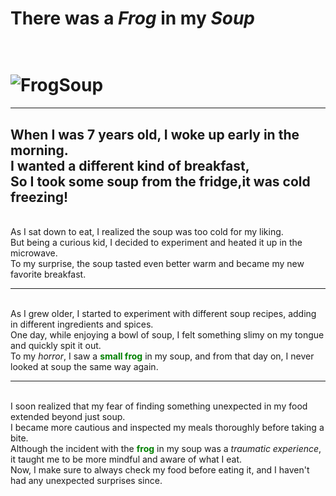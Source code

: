 # __There was a _Frog_ in my _Soup___

<br/> ![FrogSoup](https://encrypted-tbn0.gstatic.com/images?q=tbn:ANd9GcTcGtiSfPV0qQ_rnphyalfBZZAgnsHGHUcXTGPoRAvi&s)
====
------------------------------------------------------------------------------------
<!-- Abel -->

When I was 7 years old, I woke up early in the morning.
<br/>I wanted a different kind of breakfast,
<br/>So I took some soup from the fridge,it was cold freezing!
------------------------------------------------------------------------------------
<!--Steve -->

<br/>As I sat down to eat, I realized the soup was too cold for my liking.
<br/>But being a curious kid, I decided to experiment and heated it up in the microwave.
<br/>To my surprise, the soup tasted even better warm and became my new favorite breakfast.

------------------------------------------------------------------------------------
<!--Thom --> 

</br>As I grew older, I started to experiment with different soup recipes, adding in different ingredients and spices.
</br>One day, while enjoying a bowl of soup, I felt something slimy on my tongue and quickly spit it out.
</br>To my _horror_, I saw a <span style="color:green">__small frog__</span> in my soup, and from that day on, I never looked at soup the same way again.

-------------------------------------------------------------------------------------
<!--Julien -->

</br>I soon realized that my fear of finding something unexpected in my food extended beyond just soup.
</br>I became more cautious and inspected my meals thoroughly before taking a bite.
</br>Although the incident with the <span style="color:green">__frog__</span> in my soup was a _traumatic experience_, it taught me to be more mindful and aware of what I eat.
</br>Now, I make sure to always check my food before eating it, and I haven't had any unexpected surprises since.
